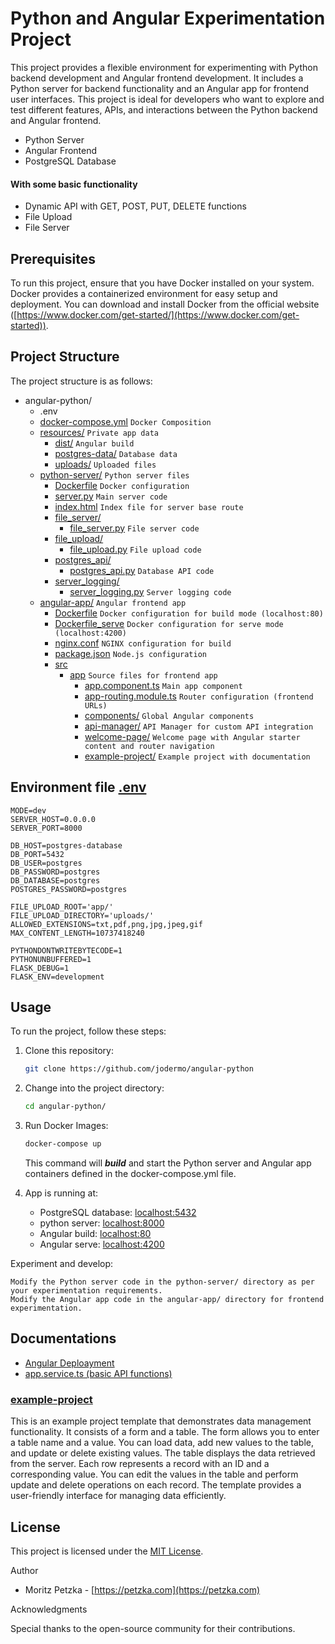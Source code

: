 # Python and Angular Experimentation Project

This project provides a flexible environment for experimenting with Python backend development and Angular frontend development. It includes a Python server for backend functionality and an Angular app for frontend user interfaces. This project is ideal for developers who want to explore and test different features, APIs, and interactions between the Python backend and Angular frontend.

- Python Server
- Angular Frontend
- PostgreSQL Database

#### With some basic functionality
- Dynamic API with GET, POST, PUT, DELETE functions
- File Upload
- File Server



## Prerequisites

To run this project, ensure that you have Docker installed on your system. Docker provides a containerized environment for easy setup and deployment. You can download and install Docker from the official website ([https://www.docker.com/get-started/](https://www.docker.com/get-started)).

## Project Structure

The project structure is as follows:

- angular-python/
  - .env
  - [docker-compose.yml](./docker-compose.yml) `Docker Composition`
  - [resources/](./resources) `Private app data`
    - [dist/](./resources/dist/) `Angular build`
    - [postgres-data/](./resources/postgres-data/) `Database data`
    - [uploads/](./resources/uploads/) `Uploaded files`
  - [python-server/](./python-server) `Python server files`
    - [Dockerfile](./python-server/Dockerfile) `Docker configuration`
    - [server.py](./python-server/server.py) `Main server code`
    - [index.html](./python-server/index.html) `Index file for server base route`
    - [file_server/](./python-server/file_server/) 
      - [file_server.py](./python-server/file_server/file_server.py)  `File server code`
    - [file_upload/](./python-server/file_upload/)
        - [file_upload.py](./python-server/file_server/file_upload.py) `File upload code`
    - [postgres_api/](./python-server/postgres_api/)
        - [postgres_api.py](./python-server/file_server/postgres_api.py) `Database API code`
    - [server_logging/](./python-server/server_logging/)
        - [server_logging.py](./python-server/file_server/server_logging.py) `Server logging code`
  - [angular-app/](./angular-app/)  `Angular frontend app`
    - [Dockerfile](./angular-app/Dockerfile) `Docker configuration for build mode (localhost:80)`
    - [Dockerfile_serve](./angular-app/Dockerfile_serve)  `Docker configuration for serve mode (localhost:4200)`
    - [nginx.conf](./angular-app/nginx.conf) `NGINX configuration for build`
    - [package.json](./angular-app/package.json) `Node.js configuration`
    - [src](./angular-app/src/) 
      - [app](./angular-app/src/app) `Source files for frontend app`
        - [app.component.ts](./angular-app/src/app/app.component.ts) `Main app component`
        - [app-routing.module.ts](./angular-app/src/app/app-routing.module.ts) `Router configuration (frontend URLs)`
        - [components/](./angular-app/src/app/components/) `Global Angular components`
        - [api-manager/](./angular-app/src/app/api-manager/) `API Manager for custom API integration`
        - [welcome-page/](./angular-app/src/app/welcome-page/) `Welcome page with Angular starter content and router navigation`
        - [example-project/](./angular-app/src/app/example-project/) `Example project with documentation`


## Environment file [.env](./.env)

```
MODE=dev
SERVER_HOST=0.0.0.0
SERVER_PORT=8000

DB_HOST=postgres-database
DB_PORT=5432
DB_USER=postgres
DB_PASSWORD=postgres
DB_DATABASE=postgres
POSTGRES_PASSWORD=postgres

FILE_UPLOAD_ROOT='app/'
FILE_UPLOAD_DIRECTORY='uploads/'
ALLOWED_EXTENSIONS=txt,pdf,png,jpg,jpeg,gif
MAX_CONTENT_LENGTH=10737418240

PYTHONDONTWRITEBYTECODE=1
PYTHONUNBUFFERED=1
FLASK_DEBUG=1
FLASK_ENV=development

```

## Usage

To run the project, follow these steps:

1. Clone this repository:

    ```bash
   git clone https://github.com/jodermo/angular-python
    ```

2. Change into the project directory:
    ```bash
   cd angular-python/
    ```

3. Run Docker Images:
    ```bash
    docker-compose up
    ```
    This command will ***build*** and start the Python server and Angular app containers defined in the docker-compose.yml file.

4. App is running at:
    - PostgreSQL database: [localhost:5432](http://localhost:5432)
    - python server: [localhost:8000](http://localhost:8000)
    - Angular build: [localhost:80](http://localhost:80)
    - Angular serve: [localhost:4200](http://localhost:4200)
      

Experiment and develop:

    Modify the Python server code in the python-server/ directory as per your experimentation requirements.
    Modify the Angular app code in the angular-app/ directory for frontend experimentation.

## Documentations
- [Angular Deploayment](./documentation/angular-deployment.md)
- [app.service.ts (basic API functions)](./documentation/app.service.ts.md)

### [example-project](./documentation/example-project.md)

This is an example project template that demonstrates data management functionality. It consists of a form and a table. The form allows you to enter a table name and a value. You can load data, add new values to the table, and update or delete existing values. The table displays the data retrieved from the server. Each row represents a record with an ID and a corresponding value. You can edit the values in the table and perform update and delete operations on each record. The template provides a user-friendly interface for managing data efficiently.

## License

This project is licensed under the [MIT License](LICENSE).

Author
- Moritz Petzka - [https://petzka.com](https://petzka.com)

Acknowledgments

Special thanks to the open-source community for their contributions.

